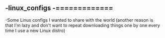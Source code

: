 -linux_configs
 -=============
 -
 -Some Linux configs I wanted to share with the world (another reason is that I'm lazy and don't want to repeat downloading things one by one every time I use a new Linux distro)
